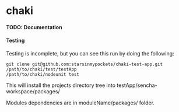 # chaki

#### TODO: Documentation

#### Testing
Testing is incomplete, but you can see this run by doing the following:

    git clone git@github.com:starsinmypockets/chaki-test-app.git /path/to/chaki/test/testApp
    /path/to/chaki/nodeunit test

This will install the projects directory tree into testApp/sencha-workspace/packages/

Modules dependencies are in moduleName/packages/ folder.
